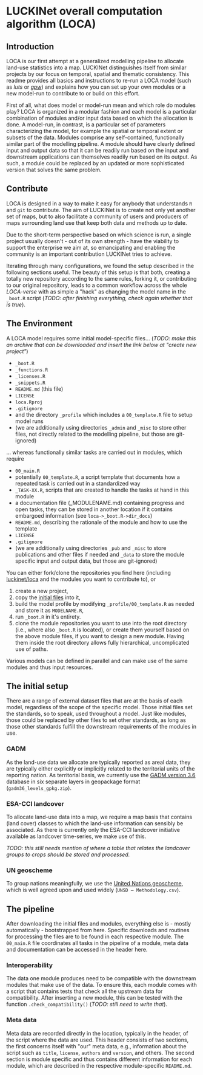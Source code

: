 # LUCKINet overall computation algorithm (LOCA)

## Introduction

LOCA is our first attempt at a generalized modelling pipeline to allocate land-use statistics into a map. LUCKINet distinguishes itself from similar projects by our focus on temporal, spatial and thematic consistency. This readme provides all basics and instructions to re-run a LOCA model (such as *luts* or *[gpw](https://github.com/wri/global-pasture-watch)*) and explains how you can set up your own modules or a new model-run to contribute to or build on this effort.

First of all, what does model or model-run mean and which role do modules play? LOCA is organized in a modular fashion and each model is a particular combination of modules and/or input data based on which the allocation is done. A model-run, in contrast, is a particular set of parameters characterizing the model, for example the spatial or temporal extent or subsets of the data. Modules comprise any self-contained, functionally similar part of the modelling pipeline. A module should have clearly defined input and output data so that it can be readily run based on the input and downstream applications can themselves readily run based on its output. As such, a module could be replaced by an updated or more sophisticated version that solves the same problem.

## Contribute

LOCA is designed in a way to make it easy for anybody that understands `R` and `git` to contribute. The aim of LUCKINet is to create not only yet another set of maps, but to also facilitate a community of users and producers of maps surrounding land use that keep both data and methods up to date.

Due to the short-term perspective based on which science is run, a single project usually doesn't - out of its own strength - have the viability to support the enterprise we aim at, so emancipating and enabling the community is an important contribution LUCKINet tries to achieve.

Iterating through many configurations, we found the setup described in the following sections useful. The beauty of this setup is that both, creating a totally new repository according to the same rules, forking it, or contributing to our original repository, leads to a common workflow across the whole *LOCA-verse* with as simple a "hack" as changing the model name in the `_boot.R` script (*TODO: after finishing everything, check again whether that is true*).

## The Environment

A LOCA model requires some initial model-specific files... (*TODO: make this an archive that can be downloaded and insert the link below at "create new project"*)

-   `_boot.R`
-   `_functions.R`
-   `_licenses.R`
-   `_snippets.R`
-   `README.md` (this file)
-   `LICENSE`
-   `loca.Rproj`
-   `.gitignore`
-   and the directory `_profile` which includes a `00_template.R` file to setup model runs
-   (we are additionally using directories `_admin` and `_misc` to store other files, not directly related to the modelling pipeline, but those are git-ignored)

... whereas functionally similar tasks are carried out in modules, which require

-   `00_main.R`
-   potentially `00_template.R`, a script template that documents how a repeated task is carried out in a standardized way
-   `_TASK-XX.R`, scripts that are created to handle the tasks at hand in this module
-   a documentation file (\_MODULENAME.md) containing progress and open tasks, they can be stored in another location if it contains embargoed information (see `loca->_boot.R->dir_docs`)
-   `README.md`, describing the rationale of the module and how to use the template
-   `LICENSE`
-   `.gitignore`
-   (we are additionally using directories `_pub` and `_misc` to store publications and other files if needed and `_data` to store the module specific input and output data, but those are git-ignored)

You can either fork/clone the repositories you find here (including [luckinet/loca](https://github.com/luckinet/loca) and the modules you want to contribute to), or 

1.  create a new project,
2.  copy the [initial files]() into it, 
3.  build the model profile by modifying `_profile/00_template.R` as needed and store it as `MODELNAME.R`,
4.  run `_boot.R` in it's entirety.
5.  clone the module repositories you want to use into the root directory (i.e., where also `_boot.R` is located), or create them yourself based on the above module files, if you want to design a new module. Having them inside the root directory allows fully hierarchical, uncomplicated use of paths.

Various models can be defined in parallel and can make use of the same modules and thus input resources.

## The initial setup

There are a range of external dataset files that are at the basis of each model, regardless of the scope of the specific model. Those initial files set the standards, so to speak, used throughout a model. Just like modules, those could be replaced by other files to set other standards, as long as those other standards fulfill the downstream requirements of the modules in use.

### GADM

As the land-use data we allocate are typically reported as areal data, they are typically either explicitly or implicitly related to the territorial units of the reporting nation. As territorial basis, we currently use the [GADM version 3.6](https://gadm.org/download_world36.html) database in six separate layers in geopackage format (`gadm36_levels_gpkg.zip`).

### ESA-CCI landcover

To allocate land-use data into a map, we require a map basis that contains (land cover) classes to which the land-use information can sensibly be associated. As there is currently only the ESA-CCI landcover initiative available as landcover time-series, we make use of this.

*TODO: this still needs mention of where a table that relates the landcover groups to crops should be stored and processed.*

### UN geoscheme

To group nations meaningfully, we use the [United Nations geoscheme](https://unstats.un.org/unsd/methodology/m49/overview/), which is well agreed upon and used widely (`UNSD — Methodology.csv`).

## The pipeline

After downloading the initial files and modules, everything else is - mostly automatically - bootstrapped from here. Specific downloads and routines for processing the files are to be found in each respective module. The `00_main.R` file coordinates all tasks in the pipeline of a module, meta data and documentation can be accessed in the header here.

### Interoperability

The data one module produces need to be compatible with the downstream modules that make use of the data. To ensure this, each module comes with a script that contains tests that check all the upstream data for compatibility. After inserting a new module, this can be tested with the function `.check_compatibility()` (*TODO: still need to write that*).

### Meta data

Meta data are recorded directly in the location, typically in the header, of the script where the data are used. This header consists of two sections, the first concerns itself with "our" meta data, e.g., information about the script such as `title`,  `license`,  `authors` and `version`, and others. The second section is module specific and thus contains different information for each module, which are described in the respective module-specific `README.md`.
